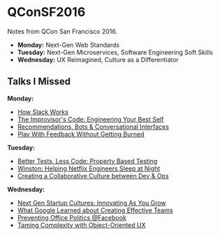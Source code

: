 # QConSF2016

Notes from QCon San Francisco 2016.

* __Monday:__ Next-Gen Web Standards
* __Tuesday:__ Next-Gen Microservices, Software Engineering Soft Skills
* __Wednesday:__ UX Reimagined, Culture as a Differentiator

## Talks I Missed

__Monday:__
* [How Slack Works](https://qconsf.com/sf2016/presentation/how-slack-works)
* [The Improvisor's Code: Engineering Your Best Self](https://qconsf.com/sf2016/presentation/improvisor-code-engineering-best-self)
* [Recommendations, Bots & Conversational Interfaces](https://qconsf.com/sf2016/presentation/recommendations-bots-conversational-interfaces)
* [Play With Feedback Without Getting Burned](https://qconsf.com/sf2016/presentation/play-with-feedback-without-getting-burned)

__Tuesday:__
* [Better Tests, Less Code: Property Based Testing](https://qconsf.com/sf2016/presentation/better-tests-less-code-property-based-testing)
* [Winston: Helping Netflix Engineers Sleep at Night](https://qconsf.com/sf2016/presentation/winston-helping-netflix-engineers-sleep-night)
* [Creating a Collaborative Culture between Dev & Ops](https://qconsf.com/sf2016/presentation/creating-collaborative-culture-dev-ops)

__Wednesday:__
* [Next Gen Startup Cultures: Innovating As You Grow](https://qconsf.com/sf2016/presentation/next-gen-startup-cultures-innovating-grow)
* [What Google Learned about Creating Effective Teams](https://qconsf.com/sf2016/presentation/what-google-learned-creating-effective-teams)
* [Preventing Office Politics @Facebook](https://qconsf.com/sf2016/presentation/preventing-office-politics-facebook)
* [Taming Complexity with Object-Oriented UX](https://qconsf.com/sf2016/presentation/taming-complexity-object-oriented-ux)

